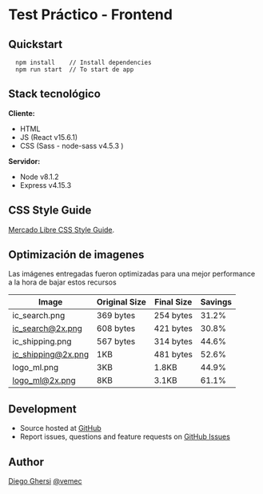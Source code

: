 # Test Práctico - Frontend

## Quickstart

```
  npm install    // Install dependencies
  npm run start  // To start de app
```

## Stack tecnológico

**Cliente:**

- HTML
- JS (React v15.6.1)
- CSS (Sass - node-sass v4.5.3 )

**Servidor:**

- Node v8.1.2
- Express v4.15.3

## CSS Style Guide

[Mercado Libre CSS Style Guide](https://github.com/mercadolibre/css-style-guide).

## Optimización de imagenes

Las imágenes entregadas fueron optimizadas para una mejor performance a la hora de bajar estos recursos

| Image              | Original Size | Final Size | Savings |
| ------------------ | ------------- | ---------- | ------- |
| ic_search.png      | 369 bytes     | 254 bytes  | 31.2%   |
| ic_search@2x.png   | 608 bytes     | 421 bytes  | 30.8%   |
| ic_shipping.png    | 567 bytes     | 314 bytes  | 44.6%   |
| ic_shipping@2x.png | 1KB           | 481 bytes  | 52.6%   |
| logo_ml.png        | 3KB           | 1.8KB      | 44.9%   |
| logo_ml@2x.png     | 8KB           | 3.1KB      | 61.1%   |


## Development

- Source hosted at [GitHub](https://github.com/vemec/meli-test)
- Report issues, questions and feature requests on [GitHub Issues](https://github.com/vemec/meli-test/issues)

## Author

[Diego Ghersi](https://github.com/vemec) [@vemec](https://twitter.com/vemec)
